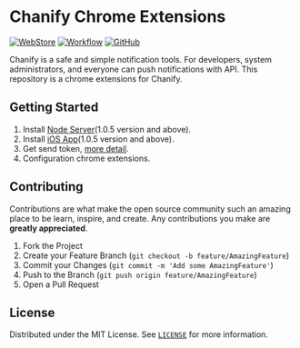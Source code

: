 # Chanify Chrome Extensions

[![WebStore](https://img.shields.io/chrome-web-store/v/llpdpmhkemkjeeigibdamadahmhoebdg?logo=Google%20Chrome&logoColor=white&style=flat-square)](https://chrome.google.com/webstore/detail/chanify/llpdpmhkemkjeeigibdamadahmhoebdg)
[![Workflow](https://img.shields.io/github/workflow/status/chanify/chanify-chrome-extensions/ci?label=build&logo=github&style=flat-square)](https://github.com/chanify/chanify-chrome-extensions/actions?workflow=ci)
[![GitHub](https://img.shields.io/github/license/chanify/chanify-chrome-extensions?style=flat-square)](LICENSE)

Chanify is a safe and simple notification tools. For developers, system administrators, and everyone can push notifications with API.
This repository is a chrome extensions for Chanify.

## Getting Started

1. Install [Node Server](https://github.com/chanify/chanify)(1.0.5 version and above).
1. Install [iOS App](https://itunes.apple.com/us/app/id1531546573)(1.0.5 version and above).
2. Get send token, [more detail](https://github.com/chanify/chanify-ios).
3. Configuration chrome extensions.

## Contributing

Contributions are what make the open source community such an amazing place to be learn, inspire, and create. Any contributions you make are **greatly appreciated**.

1. Fork the Project
2. Create your Feature Branch (`git checkout -b feature/AmazingFeature`)
3. Commit your Changes (`git commit -m 'Add some AmazingFeature'`)
4. Push to the Branch (`git push origin feature/AmazingFeature`)
5. Open a Pull Request

## License

Distributed under the MIT License. See [`LICENSE`](LICENSE) for more information.
